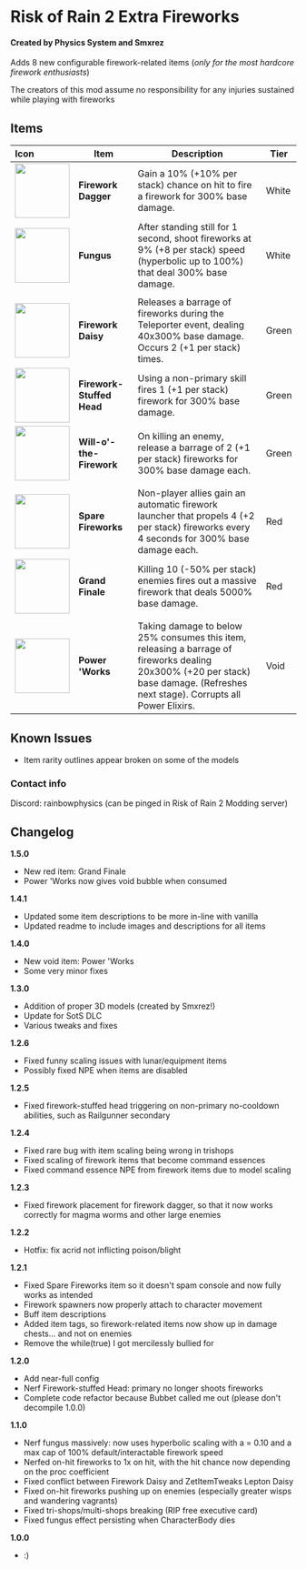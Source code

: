 # Risk of Rain 2 Extra Fireworks
#### Created by Physics System and Smxrez

Adds 8 new configurable firework-related items (*only for the most hardcore firework enthusiasts*)

The creators of this mod assume no responsibility for any injuries sustained while playing with fireworks

## Items
| Icon                                                                            | Item                      | Description                                                                                                                                                                      | Tier  |
|:--------------------------------------------------------------------------------|---------------------------|----------------------------------------------------------------------------------------------------------------------------------------------------------------------------------|-------|
| <img src="https://i.postimg.cc/WzxBQXgc/Firework-Dagger.png" width="96"/>       | **Firework Dagger**       | Gain a 10% (+10% per stack) chance on hit to fire a firework for 300% base damage.                                                                                               | White |
| <img src="https://i.postimg.cc/CxG3QCK9/Fungus.png" width="96"/>                | **Fungus**                | After standing still for 1 second, shoot fireworks at 9% (+8 per stack) speed (hyperbolic up to 100%) that deal 300% base damage.                                                | White |
|                                                                                 |                           |                                                                                                                                                                                  |       |
| <img src="https://i.postimg.cc/TYDMrvvd/Firework-Daisy.png" width="96"/>        | **Firework Daisy**        | Releases a barrage of fireworks during the Teleporter event, dealing 40x300% base damage. Occurs 2 (+1 per stack) times.                                                         | Green |
| <img src="https://i.postimg.cc/8zg84XTh/Firework-Stuffed-Head.png" width="96"/> | **Firework-Stuffed Head** | Using a non-primary skill fires 1 (+1 per stack) firework for 300% base damage.                                                                                                  | Green |
| <img src="https://i.postimg.cc/yxJqQwJT/Bottled-Fireworks.png" width="96"/>     | **Will-o'-the-Firework**  | On killing an enemy, release a barrage of 2 (+1 per stack) fireworks for 300% base damage each.                                                                                  | Green |
|                                                                                 |                           |                                                                                                                                                                                  |       |
| <img src="https://i.postimg.cc/1RT1n5T7/Spare-Fireworks.png" width="96"/>       | **Spare Fireworks**       | Non-player allies gain an automatic firework launcher that propels 4 (+2 per stack) fireworks every 4 seconds for 300% base damage each.                                         | Red   |
| <img src="https://i.postimg.cc/jq1CxxZz/Grand-Finale.png" width="96">           | **Grand Finale**          | Killing 10 (-50% per stack) enemies fires out a massive firework that deals 5000% base damage.                                                                                   | Red   |
|                                                                                 |                           |                                                                                                                                                                                  |       |
| <img src="https://i.postimg.cc/C1rT4FK1/Power-Works.png" width="96"/>           | **Power 'Works**          | Taking damage to below 25% consumes this item, releasing a barrage of fireworks dealing 20x300% (+20 per stack) base damage. (Refreshes next stage). Corrupts all Power Elixirs. | Void  |

## Known Issues

* Item rarity outlines appear broken on some of the models

### Contact info
Discord: rainbowphysics (can be pinged in Risk of Rain 2 Modding server)

## Changelog
**1.5.0**
* New red item: Grand Finale 
* Power 'Works now gives void bubble when consumed 

**1.4.1**
* Updated some item descriptions to be more in-line with vanilla
* Updated readme to include images and descriptions for all items

**1.4.0**
* New void item: Power 'Works
* Some very minor fixes

**1.3.0**
* Addition of proper 3D models (created by Smxrez!)
* Update for SotS DLC
* Various tweaks and fixes

**1.2.6**
* Fixed funny scaling issues with lunar/equipment items
* Possibly fixed NPE when items are disabled

**1.2.5**
* Fixed firework-stuffed head triggering on non-primary no-cooldown abilities, such as Railgunner secondary

**1.2.4**
* Fixed rare bug with item scaling being wrong in trishops
* Fixed scaling of firework items that become command essences
* Fixed command essence NPE from firework items due to model scaling

**1.2.3**
* Fixed firework placement for firework dagger, so that it now works correctly for magma worms and other large enemies

**1.2.2**
* Hotfix: fix acrid not inflicting poison/blight

**1.2.1**
* Fixed Spare Fireworks item so it doesn't spam console and now fully works as intended
* Firework spawners now properly attach to character movement
* Buff item descriptions
* Added item tags, so firework-related items now show up in damage chests... and not on enemies
* Remove the while(true) I got mercilessly bullied for

**1.2.0**
* Add near-full config
* Nerf Firework-stuffed Head: primary no longer shoots fireworks
* Complete code refactor because Bubbet called me out (please don't decompile 1.0.0)

**1.1.0**
* Nerf fungus massively: now uses hyperbolic scaling with a = 0.10 and a max cap of 100% default/interactable firework speed
* Nerfed on-hit fireworks to 1x on hit, with the hit chance now depending on the proc coefficient
* Fixed conflict between Firework Daisy and ZetItemTweaks Lepton Daisy
* Fixed on-hit fireworks pushing up on enemies (especially greater wisps and wandering vagrants)
* Fixed tri-shops/multi-shops breaking (RIP free executive card)
* Fixed fungus effect persisting when CharacterBody dies

**1.0.0**
* :) 